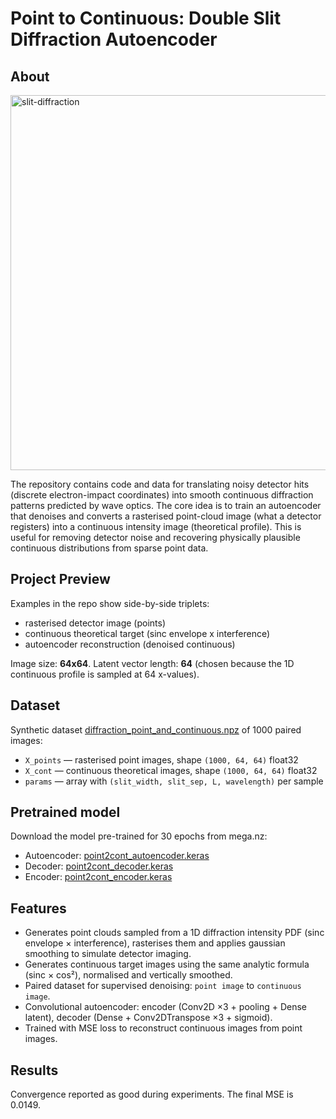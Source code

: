 # Point to Continuous: Double Slit Diffraction Autoencoder

## About
<img width="1200" height="600" alt="slit-diffraction" src="https://github.com/user-attachments/assets/d06b35a2-0763-4b8e-a1b8-7c26638e18ff" />

The repository contains code and data for translating noisy detector hits (discrete electron-impact coordinates) into smooth continuous diffraction patterns predicted by wave optics. The core idea is to train an autoencoder that denoises and converts a rasterised point-cloud image (what a detector registers) into a continuous intensity image (theoretical profile). This is useful for removing detector noise and recovering physically plausible continuous distributions from sparse point data.

## Project Preview
Examples in the repo show side-by-side triplets:
- rasterised detector image (points)
- continuous theoretical target (sinc envelope x interference)
- autoencoder reconstruction (denoised continuous)

Image size: **64x64**. Latent vector length: **64** (chosen because the 1D continuous profile is sampled at 64 x-values).

## Dataset
Synthetic dataset [diffraction_point_and_continuous.npz](https://mega.nz/file/GiIHWJzQ#W28fxXs3qhYMRPCLuO_TIpRsErOyaIGvcQAIiOw5kGA) of 1000 paired images:
- `X_points` — rasterised point images, shape `(1000, 64, 64)` float32
- `X_cont`   — continuous theoretical images, shape `(1000, 64, 64)` float32
- `params`   — array with `(slit_width, slit_sep, L, wavelength)` per sample

## Pretrained model
Download the model pre-trained for 30 epochs from mega.nz:
- Autoencoder: [point2cont_autoencoder.keras](https://mega.nz/file/HqJiWATa#18CDB5bWKksXElhRk0j95tGv50edUe6U0XgmOlrD0sM)
- Decoder: [point2cont_decoder.keras](https://mega.nz/file/G2oWwTCa#LHxMu1Ea4rxVix6tDLskCJrlQaI7DPZg8K6F-shmtxw)
- Encoder: [point2cont_encoder.keras](https://mega.nz/file/qvYVgBaJ#FlBJKU4xfEhYvYeuMNnTal5FOOC7bAwUqq7mc2O-No4)

## Features
- Generates point clouds sampled from a 1D diffraction intensity PDF (sinc envelope × interference), rasterises them and applies gaussian smoothing to simulate detector imaging.
- Generates continuous target images using the same analytic formula (sinc × cos²), normalised and vertically smoothed.
- Paired dataset for supervised denoising: `point image` to `continuous image`.
- Convolutional autoencoder: encoder (Conv2D ×3 + pooling + Dense latent), decoder (Dense + Conv2DTranspose ×3 + sigmoid).
- Trained with MSE loss to reconstruct continuous images from point images.

## Results

Convergence reported as good during experiments. The final MSE is 0.0149.
